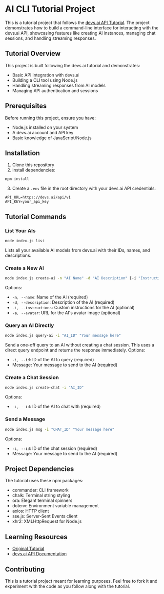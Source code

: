 # AI CLI Tutorial Project

This is a tutorial project that follows the [devs.ai API Tutorial](https://docs.devs.ai/docs/api-tutorial). The project demonstrates how to build a command-line interface for interacting with the devs.ai API, showcasing features like creating AI instances, managing chat sessions, and handling streaming responses.

## Tutorial Overview

This project is built following the devs.ai tutorial and demonstrates:
- Basic API integration with devs.ai
- Building a CLI tool using Node.js
- Handling streaming responses from AI models
- Managing API authentication and sessions

## Prerequisites

Before running this project, ensure you have:
- Node.js installed on your system
- A devs.ai account and API key
- Basic knowledge of JavaScript/Node.js

## Installation

1. Clone this repository
2. Install dependencies:
```bash
npm install
```
3. Create a `.env` file in the root directory with your devs.ai API credentials:
```
API_URL=https://devs.ai/api/v1
API_KEY=your_api_key
```

## Tutorial Commands

### List Your AIs
```bash
node index.js list
```
Lists all your available AI models from devs.ai with their IDs, names, and descriptions.

### Create a New AI
```bash
node index.js create-ai -n "AI Name" -d "AI Description" [-i "Instructions"] [-a "Avatar URL"]
```
Options:
- `-n, --name`: Name of the AI (required)
- `-d, --description`: Description of the AI (required)
- `-i, --instructions`: Custom instructions for the AI (optional)
- `-a, --avatar`: URL for the AI's avatar image (optional)

### Query an AI Directly
```bash
node index.js query-ai -i "AI_ID" "Your message here"
```
Send a one-off query to an AI without creating a chat session. This uses a direct query endpoint and returns the response immediately.
Options:
- `-i, --id`: ID of the AI to query (required)
- Message: Your message to send to the AI (required)

### Create a Chat Session
```bash
node index.js create-chat -i "AI_ID"
```
Options:
- `-i, --id`: ID of the AI to chat with (required)

### Send a Message
```bash
node index.js msg -i "CHAT_ID" "Your message here"
```
Options:
- `-i, --id`: ID of the chat session (required)
- Message: Your message to send to the AI (required)

## Project Dependencies

The tutorial uses these npm packages:
- commander: CLI framework
- chalk: Terminal string styling
- ora: Elegant terminal spinners
- dotenv: Environment variable management
- axios: HTTP client
- sse.js: Server-Sent Events client
- xhr2: XMLHttpRequest for Node.js

## Learning Resources

- [Original Tutorial](https://docs.devs.ai/docs/api-tutorial)
- [devs.ai API Documentation](https://docs.devs.ai/docs)

## Contributing

This is a tutorial project meant for learning purposes. Feel free to fork it and experiment with the code as you follow along with the tutorial.
